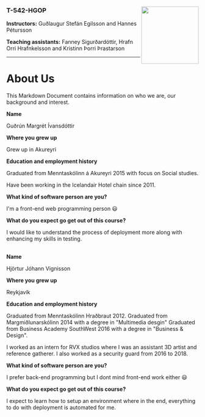 ### T-542-HGOP <img align="right" width="150" height="150" src="http://iva2011.ru.is/images/default_mono.png">

**Instructors:** Guðlaugur Stefán Egilsson and Hannes Pétursson

**Teaching assistants:** Fanney Sigurðardóttir, Hrafn Orri Hrafnkelsson and Kristinn Þorri Þrastarson

---
# About Us 

This Markdown Document contains information on who we are, our background and interest.


**Name**

Guðrún Margrét Ívansdóttir

**Where you grew up**

Grew up in Akureyri

**Education and employment history**

Graduated from Menntaskólinn á Akureyri 2015 with focus on Social studies. 

Have been working in the Icelandair Hotel chain since 2011.

**What kind of software person are you?**

I'm a front-end web programming person :smiley:


**What do you expect go get out of this course?**

I would like to understand the process of deployment more along with enhancing my skills in testing. 

##

**Name**

Hjörtur Jóhann Vignisson


**Where you grew up**

Reykjavík


**Education and employment history**

Graduated from Menntaskólinn Hraðbraut 2012.
Graduated from Margmiðlunarskólinn 2014 with a degree in "Multimedia desgin"
Graduated from Business Academy SouthWest 2016 with a degree in "Business & Design".

I worked as an intern for RVX studios where I was an assistant 3D artist and reference gatherer.
I also worked as a security guard from 2016 to 2018.


**What kind of software person are you?**

I prefer back-end programming but I dont mind front-end work either :smiley:


**What do you expect go get out of this course?**

I expect to learn how to setup an environment where in the end, everything to do with deployment is automated for me.
